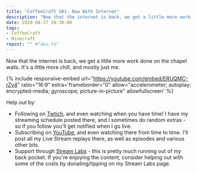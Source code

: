 ```yaml
---
title: "CoffeeCraft S01: Now With Internet"
description: "Now that the internet is back, we get a little more work done on the chapel walls. It's a little more chill, and mostly just me."
date: 2020-08-27 20:30:00
tags:
- CoffeeCraft
- Minecraft
repost: "" #"dev.to"
---
```


Now that the internet is back, we get a little more work done on the chapel walls. It's a little more chill, and mostly just me.
<!--more-->

{% include responsive-embed url="https://youtube.com/embed/ERUQMC-rZy4" ratio="16:9" extra='frameborder="0" allow="accelerometer; autoplay; encrypted-media; gyroscope; picture-in-picture" allowfullscreen' %}

Help out by:
 * Following on [Twtich](https://twitch.tv/AnonJr_Live), and even watching when you have time! I have my streaming schedule posted there, and I sometimes do random extras - so if you follow you'll get notified when I go live.
 * Subscribing on [YouTube](http://www.youtube.com/channel/UCXafqhKHbkSUIrq0LAuu0tw), and even watching there from time to time. I'll post all my Live Stream replays there, as well as episodes and various other bits.
 * Support through [Stream Labs](https://streamlabs.com/anonjr_live) - this is pretty much running out of my back pocket. If you're enjoying the content, consider helping out with some of the costs by donating/tipping on my Stream Labs page.